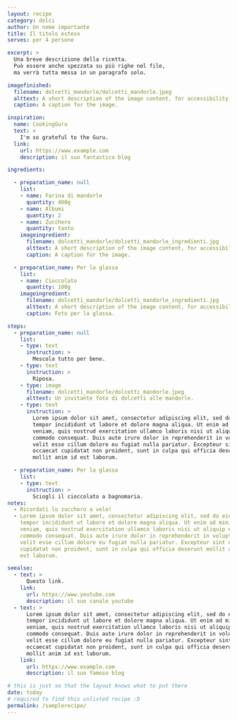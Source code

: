 ```yaml
---
layout: recipe
category: dolci
author: Un nome importante
title: Il titolo esteso
serves: per 4 persone

excerpt: >
  Una breve descrizione della ricetta.
  Può essere anche spezzata su più righe nel file,
  ma verrà tutta messa in un paragrafo solo.

imagefinished:
  filename: dolcetti_mandorle/dolcetti_mandorle.jpeg
  alttext: A short description of the image content, for accessibility.
  caption: A caption for the image.

inspiration:
  name: CookingGuru
  text: >
    I'm so grateful to the Guru.
  link:
    url: https://www.example.com
    description: il suo fantastico blog

ingredients:

  - preparation_name: null
    list:
    - name: Farina di mandorle
      quantity: 400g
    - name: Albumi
      quantity: 2
    - name: Zucchero
      quantity: tanto
    imageingredient:
      filename: dolcetti_mandorle/dolcetti_mandorle_ingredienti.jpg
      alttext: A short description of the image content, for accessibility.
      caption: A caption for the image.

  - preparation_name: Per la glassa
    list:
    - name: Cioccolato
      quantity: 100g
    imageingredient:
      filename: dolcetti_mandorle/dolcetti_mandorle_ingredienti.jpg
      alttext: A short description of the image content, for accessibility.
      caption: Foto per la glassa.

steps:
  - preparation_name: null
    list:
    - type: text
      instruction: >
        Mescola tutto per bene.
    - type: text
      instruction: >
        Riposa.
    - type: image
      filename: dolcetti_mandorle/dolcetti_mandorle.jpeg
      alttext: Un invitante foto di dolcetti alle mandorle.
    - type: text
      instruction: >
        Lorem ipsum dolor sit amet, consectetur adipiscing elit, sed do eiusmod
        tempor incididunt ut labore et dolore magna aliqua. Ut enim ad minim
        veniam, quis nostrud exercitation ullamco laboris nisi ut aliquip ex ea
        commodo consequat. Duis aute irure dolor in reprehenderit in voluptate
        velit esse cillum dolore eu fugiat nulla pariatur. Excepteur sint
        occaecat cupidatat non proident, sunt in culpa qui officia deserunt
        mollit anim id est laborum.

  - preparation_name: Per la glassa
    list:
    - type: text
      instruction: >
        Sciogli il cioccolato a bagnomaria.
notes:
  - Ricordati lo zucchero a velo!
  - Lorem ipsum dolor sit amet, consectetur adipiscing elit, sed do eiusmod
    tempor incididunt ut labore et dolore magna aliqua. Ut enim ad minim
    veniam, quis nostrud exercitation ullamco laboris nisi ut aliquip ex ea
    commodo consequat. Duis aute irure dolor in reprehenderit in voluptate
    velit esse cillum dolore eu fugiat nulla pariatur. Excepteur sint occaecat
    cupidatat non proident, sunt in culpa qui officia deserunt mollit anim id
    est laborum.

seealso:
  - text: >
      Questo link.
    link:
      url: https://www.youtube.com
      description: il suo canale youtube
  - text: >
      Lorem ipsum dolor sit amet, consectetur adipiscing elit, sed do eiusmod
      tempor incididunt ut labore et dolore magna aliqua. Ut enim ad minim
      veniam, quis nostrud exercitation ullamco laboris nisi ut aliquip ex ea
      commodo consequat. Duis aute irure dolor in reprehenderit in voluptate
      velit esse cillum dolore eu fugiat nulla pariatur. Excepteur sint
      occaecat cupidatat non proident, sunt in culpa qui officia deserunt
      mollit anim id est laborum.
    link:
      url: https://www.example.com
      description: il suo famoso blog

# this is just so that the layout knows what to put there
date: today
# required to find this unlisted recipe :D
permalink: /samplerecipe/
---
```


